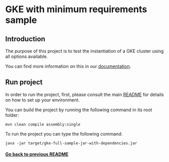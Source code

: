 # GKE with minimum requirements sample 

## Introduction

The purpose of this project is to test the instantiation of a GKE cluster using all options available.

You can find more information on this in our [documentation](https://fractal.cloud/docs).

## Run project

In order to run the project, first, please consult the main [README](../../README.md#build-and-run-the-project-locally) for details on how to set up your environment.

You can build the project by running the following command in its root folder:

`mvn clean compile assembly:single`

To run the project you can type the following command:

`java -jar target/gke-full-sample-jar-with-dependencies.jar`

#### [Go back to previous README](../README.md)

